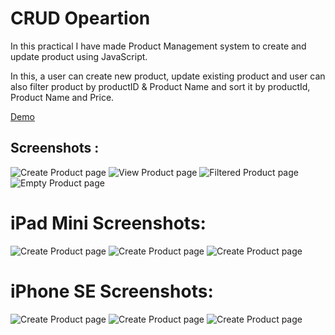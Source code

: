 
# CRUD Opeartion 

In this practical I have made Product Management system to create and update  product using JavaScript. 

In this, a user can create new product, update existing product and user can also filter product by productID & Product Name and sort it by productId, Product Name and Price.

[Demo](https://pms-crud.netlify.app/)

## Screenshots :

![Create Product page](images/CRUD%20F%20add.png)
![View Product page](images/CRUD%20F%20view.png)
![Filtered Product page](images/CRUD%20Filter%20.png)
![Empty Product page](images/CRUD%20F%20empty%20.png)

# iPad Mini Screenshots:

![Create Product page](images/CRUD%20M%20add.png)
![Create Product page](images/CRUD%20M%20view.png)
![Create Product page](images/CRUD%20M%20empty.png)

# iPhone SE Screenshots:

![Create Product page](images/CRUD%20S%20add.png)
![Create Product page](images/CRUD%20S%20view.png)
![Create Product page](images/CRUD%20S%20empty.png)